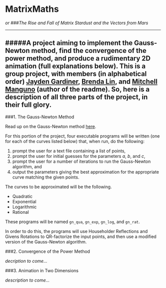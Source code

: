 MatrixMaths
==========
_or_
###_The Rise and Fall of Matrix Stardust and the Vectors from Mars_

----

#####A project aiming to implement the Gauss-Newton method, find the convergence of the power method, and produce a rudimentary 2D animation (full explanations below).  This is a group project, with members (in alphabetical order) [Jayden Gardiner](), [Brenda Lin](), and [Mitchell Manguno](https://github.com/mmanguno) (author of the readme). So, here is a description of all three parts of the project, in their full glory.
----

###1. The Gauss-Newton Method

Read up on the Gauss-Newton method [here](http://en.wikipedia.org/wiki/Gauss%E2%80%93Newton_algorithm_).

For this portion of the project, four executable programs will be written (one for each of the curves listed below) that, when run, do the following:

1. prompt the user for a text file containing a list of points,
2. prompt the user for initial guesses for the parameters _a_, _b_, and _c_,
3. prompt the user for a number of iterations to run the Gauss-Newton algorithm, and
4. output the parameters giving the best approximation for the appropriate curve matching the given points.

The curves to be approximated will be the following.

* Quadratic
* Exponential
* Logarithmic
* Rational

These programs will be named `gn_qua`, `gn_exp`, `gn_log`, and `gn_rat`.

In order to do this, the programs will use Householder Reflections and Givens Rotations to QR-factorize the input points, and then use a modified version of the Gauss-Newton algorithm.

###2. Convergence of the Power Method

_decription to come..._

###3. Animation in Two Dimensions

_description to come..._


